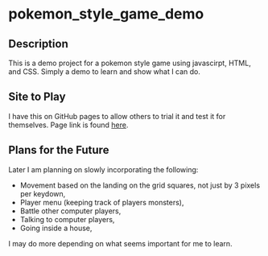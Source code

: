 # pokemon_style_game_demo
<h2>Description</h2>
This is a demo project for a pokemon style game using javascirpt, HTML, and CSS. Simply a demo to learn and show what I can do.
<h2>Site to Play</h2>
I have this on GitHub pages to allow others to trial it and test it for themselves. Page link is found <a href="https://typetty.github.io/pokemon_style_game_demo/">here</a>.
<h2>Plans for the Future</h2>
Later I am planning on slowly incorporating the following:
<ul>
  <li>Movement based on the landing on the grid squares, not just by 3 pixels per keydown,</li>
  <li>Player menu (keeping track of players monsters),</li>
  <li>Battle other computer players,</li>
  <li>Talking to computer players,</li>
  <li>Going inside a house,</li>
</ul>
I may do more depending on what seems important for me to learn.
